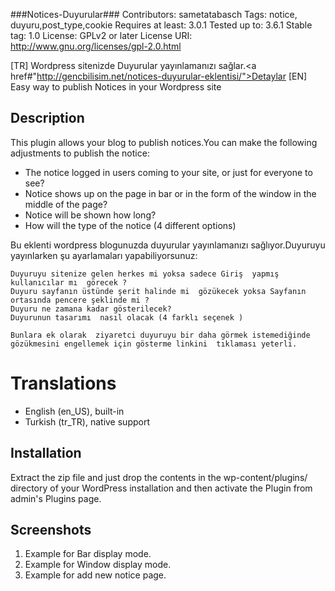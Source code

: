###Notices-Duyurular###
Contributors: sametatabasch
Tags: notice, duyuru,post_type,cookie
Requires at least: 3.0.1
Tested up to: 3.6.1
Stable tag: 1.0
License: GPLv2 or later
License URI: http://www.gnu.org/licenses/gpl-2.0.html

[TR] Wordpress sitenizde Duyurular yayınlamanızı sağlar.<a href#"http://gencbilisim.net/notices-duyurular-eklentisi/">Detaylar</a>
[EN] Easy way to publish Notices in your Wordpress site

## Description ##
This plugin allows your blog to publish notices.You can make the following adjustments to publish the notice:

* The notice logged in users coming to your site, or just for everyone to see?
* Notice shows up on the page in bar or in the form of the window in the middle of the page?
* Notice will be shown how long?
* How will the type of the notice (4 different options)
  
  
Bu  eklenti  wordpress blogunuzda duyurular yayınlamanızı  sağlıyor.Duyuruyu  yayınlarken şu ayarlamaları yapabiliyorsunuz:

    Duyuruyu sitenize gelen herkes mi yoksa sadece Giriş  yapmış  kullanıcılar mı  görecek ?
    Duyuru sayfanın üstünde şerit halinde mi  gözükecek yoksa Sayfanın ortasında pencere şeklinde mi ?
    Duyuru ne zamana kadar gösterilecek?
    Duyurunun tasarımı  nasıl olacak (4 farklı seçenek )
    
    Bunlara ek olarak  ziyaretci duyuruyu bir daha görmek istemediğinde gözükmesini engellemek için gösterme linkini  tıklaması yeterli.
    
# Translations #

* English (en\_US), built-in
* Turkish (tr\_TR), native support

## Installation ##

Extract the zip file and just drop the contents in the wp-content/plugins/ directory of your WordPress installation and then activate the Plugin from admin's Plugins page.

## Screenshots ##
1. Example for Bar display mode. 
2. Example for Window display mode.
3. Example for add new notice page.